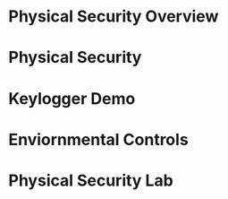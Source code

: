 
# Physical Security Overview

# Physical Security

# Keylogger Demo

# Enviornmental Controls

# Physical Security Lab